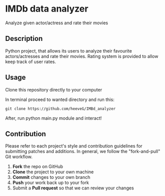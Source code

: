 # IMDb data analyzer

Analyze given actor/actress and rate their movies

## Description

Python project, that allows its users to analyze their favourite actors/actresses and rate their movies. 
Rating system is provided to allow keep track of user rates.

## Usage

Clone this repository directly to your computer

In terminal proceed to wanted directory and run this:
```
git clone https://github.com/heeveG/IMBd_analyzer
```

After, run python main.py module and interact!


## Contribution

Please refer to each project's style and contribution guidelines for submitting patches and additions. In general, we follow the "fork-and-pull" Git workflow.

 1. **Fork** the repo on GitHub
 2. **Clone** the project to your own machine
 3. **Commit** changes to your own branch
 4. **Push** your work back up to your fork
 5. Submit a **Pull request** so that we can review your changes
 
